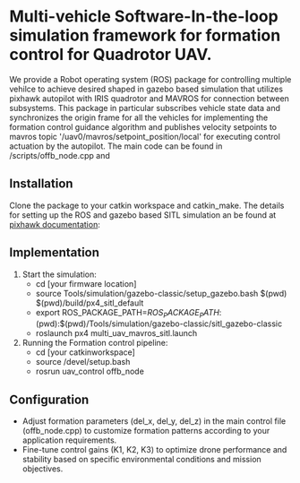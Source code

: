 # Multi-vehicle Software-In-the-loop simulation framework for formation control for Quadrotor UAV.
We provide a Robot operating system (ROS) package for controlling multiple vehilce to achieve desired shaped in gazebo based simulation that utilizes pixhawk autopilot with IRIS quadrotor and MAVROS for connection between subsystems. This package in particular subscribes vehicle state data and synchronizes the origin frame for all the vehicles for implementing the formation control guidance algorithm and publishes velocity setpoints to mavros topic '/uav0/mavros/setpoint_position/local' for executing control actuation by the autopilot. The main code can be found in /scripts/offb_node.cpp and
## Installation
Clone the package to your catkin workspace and catkin_make. The details for setting up the ROS and gazebo based SITL simulation an be found at [pixhawk documentation](https://docs.px4.io/main/en/simulation/multi-vehicle-simulation.html):

## Implementation
1) Start the simulation:
   - cd [your firmware location]
   - source Tools/simulation/gazebo-classic/setup_gazebo.bash $(pwd) $(pwd)/build/px4_sitl_default
   - export ROS_PACKAGE_PATH=$ROS_PACKAGE_PATH:$(pwd):$(pwd)/Tools/simulation/gazebo-classic/sitl_gazebo-classic
   - roslaunch px4 multi_uav_mavros_sitl.launch
2) Running the Formation control pipeline:
   - cd [your catkinworkspace]
   - source /devel/setup.bash
   - rosrun uav_control offb_node
## Configuration
- Adjust formation parameters (del_x, del_y, del_z) in the main control file (offb_node.cpp) to customize formation patterns according to your application requirements.
- Fine-tune control gains (K1, K2, K3) to optimize drone performance and stability based on specific environmental conditions and mission objectives.
